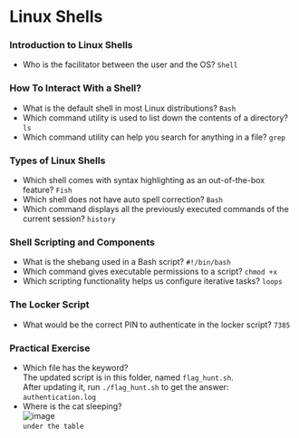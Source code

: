 # Linux Shells

### Introduction to Linux Shells
- Who is the facilitator between the user and the OS? `Shell`

### How To Interact With a Shell?
- What is the default shell in most Linux distributions? `Bash`
- Which command utility is used to list down the contents of a directory? `ls`
- Which command utility can help you search for anything in a file? `grep`

### Types of Linux Shells
- Which shell comes with syntax highlighting as an out-of-the-box feature? `Fish`
- Which shell does not have auto spell correction? `Bash`
- Which command displays all the previously executed commands of the current session? `history`


### Shell Scripting and Components
- What is the shebang used in a Bash script? `#!/bin/bash`
- Which command gives executable permissions to a script? `chmod +x`
- Which scripting functionality helps us configure iterative tasks? `loops`

### The Locker Script
- What would be the correct PIN to authenticate in the locker script? `7385`

### Practical Exercise
- Which file has the keyword?<br />
The updated script is in this folder, named `flag_hunt.sh`.<br />
After updating it, run `./flag_hunt.sh` to get the answer: `authentication.log`
- Where is the cat sleeping?<br />
![image](https://github.com/user-attachments/assets/621d945c-d530-4518-9a68-54df516f3f97)<br />
`under the table`
